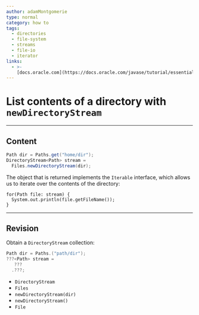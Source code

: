 ```yaml
---
author: adamMontgomerie
type: normal
category: how to
tags:
  - directories
  - file-system
  - streams
  - file-io
  - iterator
links:
  - >-
    [docs.oracle.com](https://docs.oracle.com/javase/tutorial/essential/io/dirs.html){website}
---
```


# List contents of a directory with `newDirectoryStream`


---

## Content

```java
Path dir = Paths.get("home/dir");
DirectoryStream<Path> stream =
  Files.newDirectoryStream(dir);
```

The object that is returned implements the `Iterable` interface, which allows us to iterate over the contents of the directory:

```plain-text
for(Path file: stream) {
  System.out.println(file.getFileName());
}
```


---

## Revision

Obtain a `DirectoryStream` collection:

```java
Path dir = Paths.("path/dir");
???<Path> stream =
   ???
  .???;
```

* `DirectoryStream` 
* `Files` 
* `newDirectoryStream(dir)` 
* `newDirectoryStream()` 
* `File`
